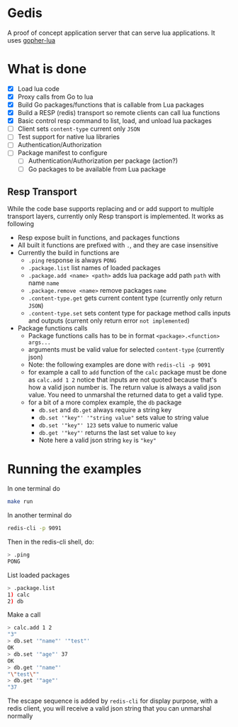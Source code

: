 # Gedis
A proof of concept application server that can serve lua applications. It uses [gopher-lua](https://github.com/yuin/gopher-lua)

# What is done
- [x] Load lua code
- [x] Proxy calls from Go to lua
- [x] Build Go packages/functions that is callable from Lua packages
- [x] Build a RESP (redis) transport so remote clients can call lua functions
- [x] Basic control resp command to list, load, and unload lua packages
- [ ] Client sets `content-type` current only `JSON`
- [ ] Test support for native lua libraries
- [ ] Authentication/Authorization
- [ ] Package manifest to configure
  - [ ] Authentication/Authorization per package (action?)
  - [ ] Go packages to be available from Lua package

## Resp Transport
While the code base supports replacing and or add support to multiple transport layers, currently only Resp transport is implemented. It works as following

- Resp expose built in functions, and packages functions
- All built it functions are prefixed with `.`, and they are case insensitive
- Currently the build in functions are
  - `.ping` response is always `PONG`
  - `.package.list` list names of loaded packages
  - `.package.add <name> <path>` adds lua package add path `path` with name `name`
  - `.package.remove <name>` remove packages `name`
  - `.content-type.get` gets current content type (currently only return `JSON`)
  - `.content-type.set` sets content type for package method calls inputs and outputs (current only return error `not implemented`)
- Package functions calls
  - Package functions calls has to be in format `<package>.<function> args...`
  - arguments must be valid value for selected `content-type` (currently json)
  - Note: the following examples are done with `redis-cli -p 9091`
  - for example a call to `add` function of the `calc` package must be done as `calc.add 1 2` notice that inputs are not quoted because that's how a valid json number is. The return value is always a valid json value. You need to unmarshal the returned data to get a valid type.
  - for a bit of a more complex example, the `db` package
    - `db.set` and `db.get` always require a string key
    - `db.set '"key"' '"string value"` sets value to string value
    - `db.set '"key"' 123` sets value to numeric value
    - `db.get '"key"'` returns the last set value to `key`
    - Note here a valid json string `key` is `"key"`

# Running the examples
In one terminal do
```bash
make run
```
In another terminal do
```bash
redis-cli -p 9091
```

Then in the redis-cli shell, do:
```bash
> .ping
PONG
```

List loaded packages
```bash
> .package.list
1) calc
2) db
```

Make a call
```bash
> calc.add 1 2
"3"
> db.set '"name"' '"test"'
OK
> db.set '"age"' 37
OK
> db.get '"name"'
"\"test\""
> db.get '"age"'
"37
```

The escape sequence is added by `redis-cli` for display purpose, with a redis client, you will receive a valid json string that you can unmarshal normally
